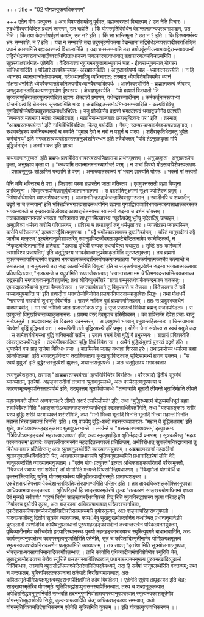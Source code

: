 +++
title = "02 योगप्रत्युक्त्यधिकरणम्"

+++
एतेन योगः प्रत्युक्त्तः । अत्र विषयसंशयहेतू पूर्ववत्, ब्रह्मकारणत्वं विचाल्यम् ? उत नेति विचारः । तदर्थमीश्वराधिष्ठितं प्रधानं कारणम्, उत बह्मेति । किं योगस्मृतिविरोधेन वेदान्तानामन्यपरत्वमापाद्यम्, उत नेति । किं तया वेदान्तोपबृंहणं कार्यम्, उत न? इति । किं सा भ्रान्तिमूला ? उत न ? इति । किं हिरण्यगर्भस्य भ्रमः सम्भवति, न ? इति । यदा न सम्भवति तदा तदुपबृंहणीयतया वेदान्तानां तद्विरोधेऽन्यपरत्वादीश्वराधिष्ठितं प्रधानं कारणमिति ब्रह्मकारणत्वं विचाल्यमिति । यदा भ्रमस्सम्भवति तदा तयोपबृंहणीयत्वाभावाद्वेदान्तवाक्यानां तद्विरोधेऽन्यपरत्वाभावादीश्वराधिष्ठितप्रधानस्य जगत्कारणत्वाभावात् ब्रह्मकारणत्वमविचाल्यमिति । सूत्रस्याक्षरार्थमाह- एतेनेति । वैदिकतत्त्वाभ्युपगममनुष्ठानाभ्युपगमं चाह - ईश्वराभ्युपगमात् योगस्य चाभिधानादिति । परिहारे तत्त्ववैषम्यमाह- अब्रह्मात्मकेति । अनुष्ठानवैषम्यं चाह - ध्यानात्मकस्येति । न हि ध्यानस्य ध्यानत्वान्मोक्षोपायत्वम्, गर्दभध्यानादिषु व्यभिचारात्; तस्मात् ध्येयविशेषविषयमेव ध्यानं मोक्षसाधनमिति ध्येयवैषम्यात्तदेकनिरूपणीयध्यानवैषम्यादित्यर्थः । आत्मेश्वरयोरिति - ब्रह्मात्मकत्वं जीवस्य, जगदुपादानतादिकल्याणगुणयोग ईश्वरस्य । क्षेत्रज्ञभूतस्येति - "यो ब्रह्माणं विदधाती 'ति सृज्यत्वश्रुतिरवतारश्रुत्यनपोदिता ब्रह्मणः क्षेत्रज्ञत्वे प्रमाणम्, यथेन्द्रवरुणादीनाम् । कर्मकर्तृनामरूपाभ्यां योजनीयत्वं हि चेतनस्य सृज्यत्वमिति भावः । कदाचिद्रजस्तमोऽभिभवसम्भवादिति - कल्पविशेषेषु गुणविशेषोन्मेषविषयपुराणवचनार्थोऽभिप्रेतः । ननु शौनकेनैव ब्रह्मणो भगवदंशत्वं भगवद्वचनेनैव प्रदर्श्यते "त्वमप्यत्र महाभाग! मदंशः कमलोदरात् । मन्नाभिसम्भवाज्जातः प्रजासृष्टिकरः परः' इति । तस्मात् "आब्रह्मस्तम्बपर्यन्ता' इति नाभिविधिर्विवक्षितः, किन्तु मर्यादेति । नैवम्; स्तम्बस्याप्यकर्मवश्यत्वप्रसङ्गात् । स्थावरदेहस्य कर्मनिबन्धनत्वं च स्मर्यते "पुमान्न देवो न नरो न पशुर्न च पादपः । शरीराकृतिभेदास्तु भूपैते कर्मयोनयः' इति भगवदंशत्वव्यपदेशस्तत्तदनुप्रवेशनिबन्धन इति तत्रैवोक्त्तम् "यदि तेऽनुग्रहकृता मयि बुद्धिर्जनार्द्दन । तन्मां भक्त्त इति ज्ञात्वा

कथमात्मानमुच्यत' इति ब्रह्मणः प्रागविदितभगवत्स्वरूपजिज्ञासया प्रार्थनमुक्त्तम् । अनुग्रहकृता- अनुग्रहरूपेण कृता, अनुग्रहाय कृता वा । "कथयामि तवात्मानमनाख्यागोचरं परम् । न वाचां विषयो योऽसावविशेषस्वलक्षणः । प्रसादसुमुखः सोऽहमिमं यच्छामि ते वरम् । अनाख्यातस्वरूपं मां भवान् ज्ञास्यति योगतः । भक्त्तो मां तत्त्वतो

वेत्ति मयि भक्त्तिश्च ते परा । जिज्ञासा परमा ब्रह्मस्तेन जाता मतिस्तव । एवमुक्त्तस्ततो ब्रह्मा विष्णुना प्रभविष्णुना । विष्णुस्वरूपजिज्ञासुर्युयोजात्मानमात्मना । स ददर्शातिसूक्ष्माणां सूक्ष्म ज्योतिरजं प्रभुम् । निमेषार्धार्धमात्रेण व्याप्ताशेषचराचरम् । आत्मानमिन्द्ररुद्रार्कचन्द्राश्विवसुमारुतान् । स्वादीनपि च शब्दादीन् ददृशे स च तन्मयान्' इति भक्त्तिप्रीतभगवत्प्रसादलब्धयोगेन ब्रह्मणा युगपद्विश्वव्यापिभगवत्स्वरूपसाक्षात्कारस्तत्र भगवत्स्वरूपे च इन्द्रवस्वादिजीववदाकाशाद्यचेतनवच्च स्वात्मनो रुद्रस्य च दर्शनं चोक्त्तम् । तत्रावतारप्रश्नानन्तरं भगवता "परित्राणाय साधूना'मित्यारभ्य "पूर्वोत्पन्नेषु भूतेषु नृदेवादिषु चाप्यहम् । अनुप्रविश्य धर्मस्य करोमि परिपालनम् । प्रविश्य च तथाऽपूर्वां तनुं धर्मभृतां वर । जगतोऽस्य जगत्यस्मिन् करोमि परिपालनम्' इत्यवतारद्वैविध्यमुक्तवा । "यद्वै धर्मोपकाराययच्च दुष्टनिबर्हणम् । चरितं मानुषादीनां तद्वै जानीष्व मत्कृतम्' इत्यनेनानुप्रवेशावतारेषु स्वानुप्रविष्टजीवगतप्रकृष्टेचेष्टितानामेव स्वचेष्टितत्वं, न निकृष्टचेष्टितानामिति प्रतिपाद्य "उत्पाद्य पृथिवीं सम्यक् स्थापयित्वा यथापुरा । सृष्टिं ततः करिष्यामि त्वामाविश्य प्रजापतिम्' इति चतुर्मुखस्य भगवदंशत्वमनुप्रवेशकृतमिति सुस्पष्टमुक्त्तम् । तत्र ब्रह्मणो युक्त्तावस्तायामिन्द्रस्येव रुद्रस्य भगवदात्मकत्वदर्शनस्योपक्रमावगततया "सङ्कर्षणात्मकश्चैव कल्पान्ते च रसातलात् । समुत्पत्स्ये तदा रुद्रः कालाग्निरिति विश्रुतः' इति च सङ्कर्षणानुप्रवेशेन रुद्रस्य भगवतात्मकतायाः प्रतिपादितत्वात् "नृत्यत्यन्ते च यद्रूप'मिति रूपतयोक्त्तत्वात् "तवान्तरात्मा मम चे'तिभगवदन्तर्यामित्ववचनाच्च रुद्रस्यापि भगवदंशत्वमनुप्रवेशकृतम्; तथा श्रीविष्णुधर्मोत्तरे "ब्रह्मा शम्भुस्तथैवार्कश्चन्द्रमाश्च शतक्रतुः । एवमाद्यास्तथैवान्ये युक्त्ता वैष्णवतेजसा । जगत्कार्यवसाने तु वियुज्यन्ते च तेजसा । वितेजसश्च ते सर्वे पञ्चत्वमुपयान्ति च' इति ब्रह्मादीनां भगवत्तेजोवियोगेन प्रलयप्रतिपादनाच्चानुप्रवेशः सिद्धः । तथा मोक्षधर्मे "नारायणो महायोगी शुभाशुभविवर्जितः । ससर्ज नाभिजं पुत्रं ब्रह्माणममितप्रभम् । ततः स प्रादुरभवदथैनं वाक्यमब्रवीत् । मम स्वं नाभितो जातः प्रजासर्गकरः प्रभुः । सृज प्रजास्त्वं विविधा ब्रह्मन् सजडपण्डिताः । स एवमुक्त्तो विमुखश्चिन्ताव्याकुलमानसः । प्रणम्य वरदं देवमुवाच हरिमीश्वरम् । का शक्त्तिर्मम देवेश प्रजाः स्रष्टुं नमोऽस्तुते । अप्रज्ञावानहं देव विदत्स्व यदनन्तरम् । स एवमुक्त्तो भगवान् बभूवान्तर्हितस्ततः । चिन्तयामास विश्वेशो बुद्धिं बुद्धिमतां वरः । स्वरूपिणी ततो बुद्धिरुपस्थे हरिं प्रभुम् । योगेन चैनां संयोज्य स स्वयं ययुजे तदा । स तामैश्वर्ययोगस्थां बुद्धिं शक्त्तिमतीं सतीम् । उवाच वचनं देवो बुद्धिं वै प्रभुरव्ययः । ब्रह्माणं प्रविशस्वेति लोकसृष्टयर्थसिद्धये । तदर्थमीश्वरादिष्टा बुद्धिः क्षिप्रं विवेश सा । अथैनं बुद्धिसंयुक्त्तं पुनस्तं ददृशे हरिः । भूयश्चैनं वचः प्राह सृजेमा विविधाः प्रजाः । बाढमित्येव जग्राह यथाज्ञां शिरसा हरेः। तथाऽकरोच्च धर्मात्मा ब्रह्मा लोकपितामहः' इति भगवदनुप्रविष्टया तदाहिशक्तया बुध्द्यानुप्रविष्टत्वात् सृष्टिसामर्थ्यं ब्रह्मण उक्त्तम् । "स स्वयं युयुज' इति बुद्धेरन्तरनुप्रवेशो ह्युक्त्तः, अर्थान्तरानुपपत्तेः । अतः चतुर्मुखस्य भगवदवतार

त्वमनुप्रवेशकृतम्, तस्मात् "आब्रह्मस्तम्बपर्यन्ता' इत्यभिविधिरेव विवक्षितः । परैस्त्वाद्ये द्वितीयं सूत्रमेवं व्याख्यातम्, इतरेषां- अहङ्कारादीनां तत्त्वानां श्रुतावनुपलब्धेः, अतः कार्यस्मृत्यनुपपत्त्या च कारणस्मृत्यनुपपत्तिस्तात्पर्यार्थ इति; तदयुक्त्तम् श्रुतावेवोपलब्धेः "तन्मात्राणि भूतादौ लीयन्ते भूतादिर्महति लीयते

महानव्यक्त्ते लीयते अव्यक्त्तमक्षरे लीयते अक्षरं तमसिलीयते' इति, तथा "बुद्धिरध्यात्मं बोद्धव्यमधिभूतं ब्रह्मा तत्राधिदैवत'मिति "अहङ्कारोऽध्यात्ममहङ्कर्त्तव्यमधिभूतं रुद्रस्तत्राधिदैवत'मिति, तथा "यस्याहङ्कारः शरीरं यस्य बुद्धिः शरीरं यस्याव्यक्त्तं शरीर'मिति, तथा "मनो भित्त्वा भूतादिं भिनत्ति भूतादिं भित्त्वा महान्तं भिनत्ति महान्तं भित्त्वाऽव्यक्त्तं भिनत्ति' इति । एषु वाक्येषु बुद्धि-शब्दो महत्तत्त्वव्यापारपरः "महान् वै बुद्धिलक्षणम्' इति श्रुतेः, अतोऽव्यक्त्तमहदहङ्काराः श्रुतावुपलभ्यन्ते । स्मर्यन्ते च "यत्तत्कारणमव्यक्त्तम्' इत्युपक्रम्य "त्रिविधोऽयमहङ्कारो महत्तत्त्वादजायत' इति; अतः स्मृत्युपबृंहिता श्रुतिर्महदादौ प्रमाणम् । सूत्रकारैस्तु "महतः परमव्यक्त्तम्' इत्यादेः कठवल्लीवाक्यस्यैव महदादितत्त्वपरत्वं प्रतिक्षिप्तम्, अर्थविरोधात् सुबालोपनिषद्वाक्यानां तु विरोधाभावान्न प्रतिक्षिप्तम्; अतः श्रुतावनुलब्धेरिति व्याख्यानमयुक्त्तम् । अब्रह्मात्मकानां महदादीनां श्रुतावनुपलब्धिर्विवक्षितेति चेत्, अब्रह्मात्मकप्रधानमपि श्रुतिष्वनुपलब्धमिति प्रधानादितरेषां लोके वेदे चानुपलब्देरिति व्याख्यानमनुपपन्नम् । "एतेन योगः प्रत्युक्त्तः' इत्यत्र अधिकशङ्कापरिहारौ परैरेवमुक्त्तौ, "त्रिरुन्नतं स्थाप्य समं शरीरम्' तां योगामिति मन्यन्ते स्थिरामिन्द्रियधारणम् । "विद्यामेतां योगविधिं च कृत्स्न'मित्यादिषु श्रुतिषु योगस्मृत्यर्थस्य परिगृहीतत्वाद्योगस्मृतेः प्रामाण्यशङ्का । एकदेशसम्प्रतिपत्तावप्येकदेशान्तरविप्रतिपत्तेरप्रामाण्यमिति परिहार इति । तत्र तावदधिकशङ्कोक्त्तिरनुपपन्ना आधिक्याभावाच्छङ्कायाः । श्रुतिपरिहारौ हि साङ्खयस्मृतेरपि तुल्यः "तत्कारणं साङ्खययोगाधिगम्यं ज्ञात्वा देवं मुच्यते सर्वपाशैः' "पुरुषं निर्गुणं साङ्खयमर्र्थवशिरसो विदु'रिति श्रुत्यविरुद्धांशस्य श्रुत्या परिग्रह इति निर्वाहश्च द्वयोरपि तुल्यः, अतः शङ्काया अधिकत्वाभावात् परिहारश्चानधिकः, एकदेशसम्प्रतिपत्तावप्येकदेशविप्रतिपत्तेरप्रामाण्यमपि द्वयोस्तुल्यम्, अतः शङ्कापरिहारावनुपपन्नौ । यादवप्रकाशैस्तु द्वितीयं सूत्रमेवं व्याख्यातम्, कायर्ेषु सुखदुःखमोहदर्शनेन कथञ्चित् प्रधानानुमानेऽपि कुण्डलादौ स्वर्णादेरिव कार्येष्वनुपलब्धानां पुरुषमहदहङ्कारादीनां तत्त्वान्तरत्वेन परिकल्पनमयुक्त्तम्, पृथिव्यादीनामेव कश्चिदंशो हृदयादिस्थानस्थः पुरुषो महदहङ्कारादयश्च स्युरित्युपगमे बाधाभावादिति, अतः कार्यस्मृत्यनुपपत्तेश्च कारणस्मृत्यनुपपत्तिरिति एतेनेति, सूत्रं च कपिलादिस्मृतीनामेव योगिप्रत्यक्षमूलत्वं स्मृत्यनवकाशदोषनिराकरणेन प्रत्युक्त्तमिति व्याख्यातम् । तत्र तावत् "इतरेषा'मिति सूत्रयोजनाऽनुपपन्ना, भोक्त्तृत्वाध्यवसायाभिमानादिकार्योपलम्भात् । तानि कार्याणि पृथिव्यादीनामंशविशेषेष्वेव स्युरिति चेत्, सुखदुःखमोहादयश्च तेष्वेव स्युरिति प्रसङ्गस्याविशिष्टत्वात् प्रधानकल्पनमनुमत्य पुरुषमहदादिव्युदासो निर्निबन्धनः, तस्यापि व्युदासोऽभिमतश्चेदितरेषामितिपदवैयथ्यर्म्, तदा हि सर्वेषां चानुपलब्धेरिति वक्त्तव्यम्; तथा च मन्दफलम्, युक्त्तिभिस्तत्कल्पनानां तर्कपादे निरसिष्यमाणत्वात्, अतः कपिलस्मृतेर्योगिप्रत्यक्षमूलत्वव्युदसनमपेक्षितमिति तदेव विवक्षितम् । एतेनेति सूत्रेण तह्युदस्यत इति चेन्न; साङ्खयस्मृतेरिव योगस्मृतेः श्रुतिविरुद्धांशव्युदासनस्यापेक्षितत्वात्, तस्य च शब्दानुकूलत्वात् अपेक्षितसिद्धयनुगुणनिर्वाहे सम्भवति तदननुगुणनिर्वाहाश्रयणस्यानुपपन्नत्वात् स्मृत्यनवकाशसूत्रेणेव योगस्मृतिव्युदासोऽपि सिद्धेः, तुल्यन्यायत्वादिति चेन्न; अधिकशङ्कायाः सम्भवात्, अतो योगस्मृतिविषयमतिदेशाधिकरणम् एतेनेति सूत्रितमिति युक्त्तम् ।। इति योगप्रत्युक्तयधिकरणम् ।।

